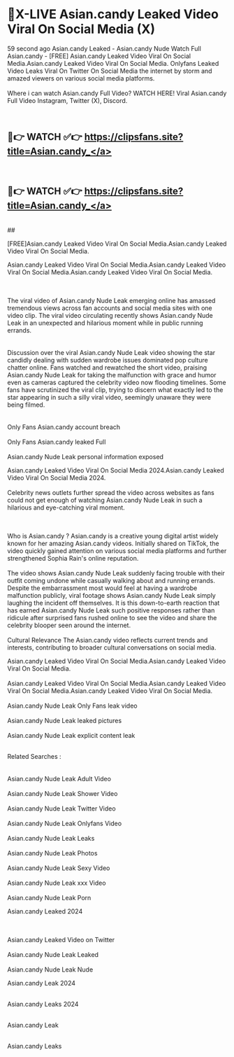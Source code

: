# 🔴X-LIVE Asian.candy  Leaked Video Viral On Social Media (X)<br>


59 second ago Asian.candy  Leaked  - Asian.candy  Nude  Watch Full Asian.candy  - [FREE] Asian.candy  Leaked Video Viral On Social Media.Asian.candy  Leaked Video Viral On Social Media.   Onlyfans Leaked Video Leaks Viral On Twitter On Social Media the internet by storm and amazed viewers on various social media platforms. <br><br>
Where i can watch Asian.candy  Full Video? WATCH HERE! Viral Asian.candy  Full Video Instagram, Twitter (X), Discord. <br>


 <br>

##  🔴👉 WATCH ✅👉  <a href="https://clipsfans.site?title=Asian.candy_&ref=git">https://clipsfans.site?title=Asian.candy_</a> <br>
  <br>

##  🔴👉 WATCH ✅👉  <a href="https://clipsfans.site?title=Asian.candy_&ref=git">https://clipsfans.site?title=Asian.candy_</a> <br>
  <br>
  ##



[FREE]Asian.candy  Leaked Video Viral On Social Media.Asian.candy  Leaked Video Viral On Social Media. <br>

Asian.candy  Leaked Video Viral On Social Media.Asian.candy  Leaked Video Viral On Social Media.Asian.candy  Leaked Video Viral On Social Media. <br>


  <br>

  <br>
The viral video of Asian.candy  Nude Leak emerging online has amassed tremendous views across fan accounts and social media sites with one video clip. The viral video circulating recently shows Asian.candy  Nude Leak in an unexpected and hilarious moment while in public running errands.<br>
<br>


<br>
Discussion over the viral Asian.candy  Nude Leak video showing the star candidly dealing with sudden wardrobe issues dominated pop culture chatter online. Fans watched and rewatched the short video, praising Asian.candy  Nude Leak for taking the malfunction with grace and humor even as cameras captured the celebrity video now flooding timelines. Some fans have scrutinized the viral clip, trying to discern what exactly led to the star appearing in such a silly viral video, seemingly unaware they were being filmed.<br>
<br>
<br> 
Only Fans Asian.candy  account breach<br>
<br>
Only Fans Asian.candy  leaked Full <br>
<br>
Asian.candy  Nude Leak personal information exposed<br>

Asian.candy  Leaked Video Viral On Social Media 2024.Asian.candy  Leaked Video Viral On Social Media 2024. <br>
<br>
Celebrity news outlets further spread the video across websites as fans could not get enough of watching Asian.candy  Nude Leak in such a hilarious and eye-catching viral moment.<br>
<br>

<br>
Who is Asian.candy ? Asian.candy  is a creative young digital artist widely known for her amazing Asian.candy  videos. Initially shared on TikTok, the video quickly gained attention on various social media platforms and further strengthened Sophia Rain's online reputation.<br>
<br>
The video shows Asian.candy  Nude Leak suddenly facing trouble with their outfit coming undone while casually walking about and running errands. Despite the embarrassment most would feel at having a wardrobe malfunction publicly, viral footage shows Asian.candy  Nude Leak simply laughing the incident off themselves. It is this down-to-earth reaction that has earned Asian.candy  Nude Leak such positive responses rather than ridicule after surprised fans rushed online to see the video and share the celebrity blooper seen around the internet.<br>
<br>
Cultural Relevance The Asian.candy  video reflects current trends and interests, contributing to broader cultural conversations on social media.<br>

Asian.candy  Leaked Video Viral On Social Media.Asian.candy  Leaked Video Viral On Social Media.<br>
<br>
Asian.candy  Leaked Video Viral On Social Media.Asian.candy  Leaked Video Viral On Social Media.Asian.candy  Leaked Video Viral On Social Media.<br>
<br>
Asian.candy  Nude Leak Only Fans leak video<br>
<br>
Asian.candy  Nude Leak leaked pictures<br>
<br>
Asian.candy  Nude Leak explicit content leak<br>


<br>
Related Searches :<br>
<br>

<br>
Asian.candy  Nude Leak Adult Video<br>
<br>
Asian.candy  Nude Leak Shower Video<br>
<br>
Asian.candy  Nude Leak Twitter Video<br>
<br>
Asian.candy  Nude Leak Onlyfans Video<br>
<br>
Asian.candy  Nude Leak Leaks<br>
<br>
Asian.candy  Nude Leak Photos<br>

<br>
Asian.candy  Nude Leak Sexy Video<br>
<br>
Asian.candy  Nude Leak xxx Video<br>
<br>
Asian.candy  Nude Leak Porn<br>

Asian.candy   Leaked 2024 <br> <br>
<br>

Asian.candy  Leaked Video on Twitter <br>
<br>
Asian.candy  Nude Leak Leaked<br>
<br>
Asian.candy  Nude Leak Nude<br>


Asian.candy   Leak 2024 <br> <br>



Asian.candy   Leaks 2024 <br> <br>



 
Asian.candy   Leak<br> <br>



Asian.candy   Leaks<br> <br>





</p>




 



</p>










